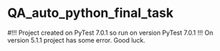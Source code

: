 # QA_auto_python_final_task

#!!! Project created on PyTest 7.0.1 so run on version PyTest 7.0.1 !!!
On version 5.1.1 project has some error.
Good luck.
